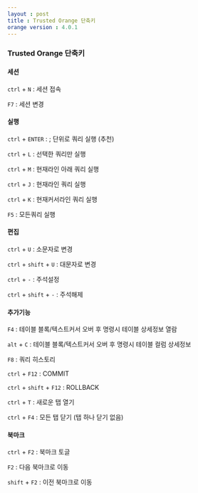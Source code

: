 ```yaml
---
layout : post
title : Trusted Orange 단축키
orange version : 4.0.1
---
```


### Trusted Orange 단축키

#### 세션

`ctrl` + `N` : 세션 접속

`F7` : 세션 변경

#### 실행

`ctrl` + `ENTER` : ; 단위로 쿼리 실행 (추천)

`ctrl` + `L` : 선택한 쿼리만 실행

`ctrl` + `M` : 현재라인 아래 쿼리 실행

`ctrl` + `J` : 현재라인 쿼리 실행

`ctrl` + `K` : 현재커서라인 쿼리 실행

`F5` : 모든쿼리 실행


#### 편집

`ctrl` + `U` : 소문자로 변경

`ctrl` + `shift` + `U` : 대문자로 변경

`ctrl` + `-` : 주석설정

`ctrl` + `shift` + `-` : 주석해제


#### 추가기능

`F4` : 테이블 블록/텍스트커서 오버 후 명령시 테이블 상세정보 열람

`alt` + `C` : 테이블 블록/텍스트커서 오버 후 명령시 테이블 컬럼 상세정보

`F8` : 쿼리 히스토리

`ctrl` + `F12` : COMMIT

`ctrl` + `shift` + `F12` : ROLLBACK

`ctrl` + `T` : 새로운 탭 열기

`ctrl` + `F4` : 모든 탭 닫기 (탭 하나 닫기 없음)

#### 북마크

`ctrl` + `F2` : 북마크 토글

`F2` : 다음 북마크로 이동

`shift` + `F2` : 이전 북마크로 이동